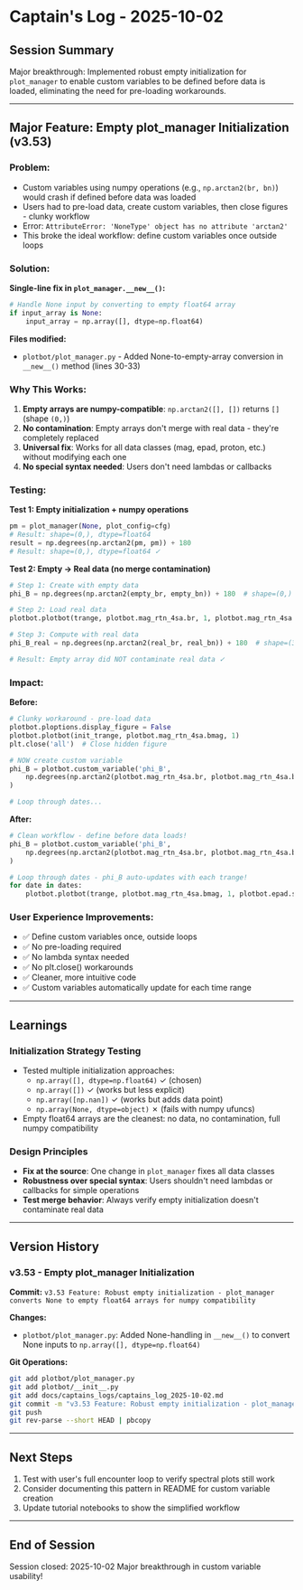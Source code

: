 # Captain's Log - 2025-10-02

## Session Summary
Major breakthrough: Implemented robust empty initialization for `plot_manager` to enable custom variables to be defined before data is loaded, eliminating the need for pre-loading workarounds.

---

## Major Feature: Empty plot_manager Initialization (v3.53)

### Problem:
- Custom variables using numpy operations (e.g., `np.arctan2(br, bn)`) would crash if defined before data was loaded
- Users had to pre-load data, create custom variables, then close figures - clunky workflow
- Error: `AttributeError: 'NoneType' object has no attribute 'arctan2'`
- This broke the ideal workflow: define custom variables once outside loops

### Solution:
**Single-line fix in `plot_manager.__new__()`:**
```python
# Handle None input by converting to empty float64 array
if input_array is None:
    input_array = np.array([], dtype=np.float64)
```

**Files modified:**
- `plotbot/plot_manager.py` - Added None-to-empty-array conversion in `__new__()` method (lines 30-33)

### Why This Works:
1. **Empty arrays are numpy-compatible**: `np.arctan2([], [])` returns `[]` (shape `(0,)`)
2. **No contamination**: Empty arrays don't merge with real data - they're completely replaced
3. **Universal fix**: Works for all data classes (mag, epad, proton, etc.) without modifying each one
4. **No special syntax needed**: Users don't need lambdas or callbacks

### Testing:
**Test 1: Empty initialization + numpy operations**
```python
pm = plot_manager(None, plot_config=cfg)
# Result: shape=(0,), dtype=float64
result = np.degrees(np.arctan2(pm, pm)) + 180
# Result: shape=(0,), dtype=float64 ✓
```

**Test 2: Empty → Real data (no merge contamination)**
```python
# Step 1: Create with empty data
phi_B = np.degrees(np.arctan2(empty_br, empty_bn)) + 180  # shape=(0,)

# Step 2: Load real data
plotbot.plotbot(trange, plotbot.mag_rtn_4sa.br, 1, plotbot.mag_rtn_4sa.bn, 2)

# Step 3: Compute with real data
phi_B_real = np.degrees(np.arctan2(real_br, real_bn)) + 180  # shape=(32958,)

# Result: Empty array did NOT contaminate real data ✓
```

### Impact:
**Before:**
```python
# Clunky workaround - pre-load data
plotbot.ploptions.display_figure = False
plotbot.plotbot(init_trange, plotbot.mag_rtn_4sa.bmag, 1)
plt.close('all')  # Close hidden figure

# NOW create custom variable
phi_B = plotbot.custom_variable('phi_B', 
    np.degrees(np.arctan2(plotbot.mag_rtn_4sa.br, plotbot.mag_rtn_4sa.bn)) + 180
)

# Loop through dates...
```

**After:**
```python
# Clean workflow - define before data loads!
phi_B = plotbot.custom_variable('phi_B', 
    np.degrees(np.arctan2(plotbot.mag_rtn_4sa.br, plotbot.mag_rtn_4sa.bn)) + 180
)

# Loop through dates - phi_B auto-updates with each trange!
for date in dates:
    plotbot.plotbot(trange, plotbot.mag_rtn_4sa.bmag, 1, plotbot.epad.strahl, 2, phi_B, 3)
```

### User Experience Improvements:
- ✅ Define custom variables once, outside loops
- ✅ No pre-loading required
- ✅ No lambda syntax needed
- ✅ No plt.close() workarounds
- ✅ Cleaner, more intuitive code
- ✅ Custom variables automatically update for each time range

---

## Learnings

### Initialization Strategy Testing
- Tested multiple initialization approaches:
  - `np.array([], dtype=np.float64)` ✓ (chosen)
  - `np.array([])` ✓ (works but less explicit)
  - `np.array([np.nan])` ✓ (works but adds data point)
  - `np.array(None, dtype=object)` ✗ (fails with numpy ufuncs)
- Empty float64 arrays are the cleanest: no data, no contamination, full numpy compatibility

### Design Principles
- **Fix at the source**: One change in `plot_manager` fixes all data classes
- **Robustness over special syntax**: Users shouldn't need lambdas or callbacks for simple operations
- **Test merge behavior**: Always verify empty initialization doesn't contaminate real data

---

## Version History

### v3.53 - Empty plot_manager Initialization
**Commit:** `v3.53 Feature: Robust empty initialization - plot_manager converts None to empty float64 arrays for numpy compatibility`

**Changes:**
- `plotbot/plot_manager.py`: Added None-handling in `__new__()` to convert None inputs to `np.array([], dtype=np.float64)`

**Git Operations:**
```bash
git add plotbot/plot_manager.py
git add plotbot/__init__.py
git add docs/captains_logs/captains_log_2025-10-02.md
git commit -m "v3.53 Feature: Robust empty initialization - plot_manager converts None to empty float64 arrays for numpy compatibility"
git push
git rev-parse --short HEAD | pbcopy
```

---

## Next Steps
1. Test with user's full encounter loop to verify spectral plots still work
2. Consider documenting this pattern in README for custom variable creation
3. Update tutorial notebooks to show the simplified workflow

---

## End of Session
Session closed: 2025-10-02
Major breakthrough in custom variable usability!

